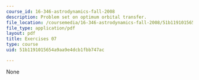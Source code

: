 ```yaml
---
course_id: 16-346-astrodynamics-fall-2008
description: Problem set on optimum orbital transfer.
file_location: /coursemedia/16-346-astrodynamics-fall-2008/51b1191015654a9aa9e4dcb1fbb747ac_ex_07.pdf
file_type: application/pdf
layout: pdf
title: Exercises 07
type: course
uid: 51b1191015654a9aa9e4dcb1fbb747ac

---
```

None